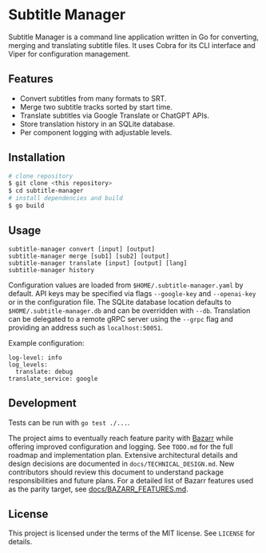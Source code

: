 # Subtitle Manager

Subtitle Manager is a command line application written in Go for converting, merging and translating subtitle files. It uses Cobra for its CLI interface and Viper for configuration management.

## Features

- Convert subtitles from many formats to SRT.
- Merge two subtitle tracks sorted by start time.
- Translate subtitles via Google Translate or ChatGPT APIs.
- Store translation history in an SQLite database.
- Per component logging with adjustable levels.

## Installation

```bash
# clone repository
$ git clone <this repository>
$ cd subtitle-manager
# install dependencies and build
$ go build
```

## Usage

```
subtitle-manager convert [input] [output]
subtitle-manager merge [sub1] [sub2] [output]
subtitle-manager translate [input] [output] [lang]
subtitle-manager history
```

Configuration values are loaded from `$HOME/.subtitle-manager.yaml` by default. API keys may be specified via flags `--google-key` and `--openai-key` or in the configuration file. The SQLite database location defaults to `$HOME/.subtitle-manager.db` and can be overridden with `--db`.  Translation can be delegated to a remote gRPC server using the `--grpc` flag and providing an address such as `localhost:50051`.

Example configuration:

```
log-level: info
log_levels:
  translate: debug
translate_service: google
```

## Development

Tests can be run with `go test ./...`.

The project aims to eventually reach feature parity with [Bazarr](https://github.com/morpheus65535/bazarr) while offering improved configuration and logging. See `TODO.md` for the full roadmap and implementation plan.
Extensive architectural details and design decisions are documented in
`docs/TECHNICAL_DESIGN.md`. New contributors should review this document to
understand package responsibilities and future plans.
For a detailed list of Bazarr features used as the parity target, see [docs/BAZARR_FEATURES.md](docs/BAZARR_FEATURES.md).

## License

This project is licensed under the terms of the MIT license. See `LICENSE` for details.
